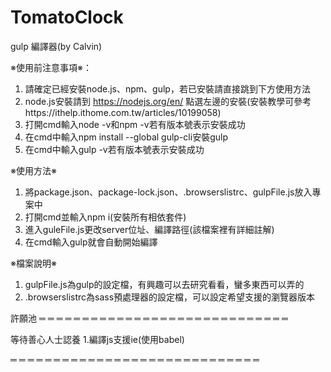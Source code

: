 # TomatoClock

gulp 編譯器(by Calvin)

※使用前注意事項※：
1. 請確定已經安裝node.js、npm、gulp，若已安裝請直接跳到下方使用方法
2. node.js安裝請到 https://nodejs.org/en/ 點選左邊的安裝(安裝教學可參考https://ithelp.ithome.com.tw/articles/10199058)
3. 打開cmd輸入node -v和npm -v若有版本號表示安裝成功
4. 在cmd中輸入npm install --global gulp-cli安裝gulp
5. 在cmd中輸入gulp -v若有版本號表示安裝成功

※使用方法※
1. 將package.json、package-lock.json、.browserslistrc、gulpFile.js放入專案中
2. 打開cmd並輸入npm i(安裝所有相依套件)
3. 進入guleFile.js更改server位址、編譯路徑(該檔案裡有詳細註解)
4. 在cmd輸入gulp就會自動開始編譯

※檔案說明※
1. gulpFile.js為gulp的設定檔，有興趣可以去研究看看，蠻多東西可以弄的
2. .browserslistrc為sass預處理器的設定檔，可以設定希望支援的瀏覽器版本

許願池
═ ═ ═ ═ ═ ═ ═ ═ ═ ═ ═ ═ ═ ═ ═ ═ ═ ═ ═ ═ ═ ═ ═ ═ ═ ═ ═ ═ ═

等待善心人士認養
1.編譯js支援ie(使用babel)

═ ═ ═ ═ ═ ═ ═ ═ ═ ═ ═ ═ ═ ═ ═ ═ ═ ═ ═ ═ ═ ═ ═ ═ ═ ═ ═ ═ ═

